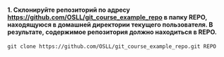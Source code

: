 #### 1. Склонируйте репозиторий по адресу ﻿﻿https://github.com/OSLL/git_course_example_repo в папку REPO, находящуюся в домашней директории текущего пользователя. В результате, содержимое репозитория должно находиться в REPO.
```git
git clone https://github.com/OSLL/git_course_example_repo.git REPO
```
